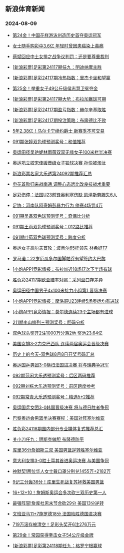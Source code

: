 ## 新浪体育新闻 
### 2024-08-09

+ [第24金！中国花样游泳创造历史首夺奥运冠军](https://sports.sina.com.cn/others/synchronise/2024-08-08/doc-inchwtrs6949394.shtml)

+ [女士随手购彩中3.6亿 年轻时曾因患癌染上毒瘾](https://sports.sina.com.cn/l/2024-08-08/doc-inchwtrp8764670.shtml)

+ [蔡斌回应中土女排之战争议判罚：还是要尊重裁判](https://sports.sina.com.cn/others/volleyball/2024-08-08/doc-inchwxxq6859026.shtml)

+ [[新浪彩票]足彩第24117期任九：明迪纳摩主胜](https://sports.sina.com.cn/l/2024-08-08/doc-inchwtrs6947403.shtml)

+ [[新浪彩票]足彩24117期冷热指数：里杰卡坐和望赢](https://sports.sina.com.cn/l/2024-08-08/doc-inchwtrh3063040.shtml)

+ [第25金！举重女子49公斤级侯志慧卫冕夺金](https://sports.sina.com.cn/others/weightlift/2024-08-08/doc-inchwxxm8695585.shtml)

+ [[新浪彩票]足彩第24117期大势：布拉加赢球可期](https://sports.sina.com.cn/l/2024-08-08/doc-inchwtrh3060788.shtml)

+ [[新浪彩票]足彩24117期盈亏指数：赫尔辛基取胜](https://sports.sina.com.cn/l/2024-08-08/doc-inchwtrh3062690.shtml)

+ [[新浪彩票]足彩24117期投注策略：布隆德比不败](https://sports.sina.com.cn/l/2024-08-08/doc-inchwtrp8768984.shtml)

+ [5年2.38亿！马尔卡宁续约爵士 新赛季不可交易](https://sports.sina.com.cn/basketball/nba/2024-08-08/doc-inchwtrs6935494.shtml)

+ [091期张婷双色球预测奖号：和值推荐](https://sports.sina.com.cn/l/2024-08-08/doc-inchwxxq6894282.shtml)

+ [奥运田径吴艳妮林雨薇双双无缘女子100米栏半决赛](https://sports.sina.com.cn/others/athletics/2024-08-08/doc-inchxqvc8435238.shtml)

+ [奥运巩立姣宋佳媛晋级女子铅球决赛 孙悦被淘汰](https://sports.sina.com.cn/others/athletics/2024-08-08/doc-inchxqva1681339.shtml)

+ [新浪彩票名家大乐透第24092期推荐汇总](https://sports.sina.com.cn/l/2024-08-08/doc-inchxkpf8520618.shtml)

+ [申花首败归来战南通 调整心态远比改良技战术重要](https://sports.sina.com.cn/china/2024-08-08/doc-inchwtrp8785909.shtml)

+ [足彩伤停：法国U23前锋奥利塞伤缺 凯泽斯劳滕失6人](https://sports.sina.com.cn/l/2024-08-08/doc-inchxkpf8514554.shtml)

+ [足协：河南队阿奇姆彭暴力行为 停赛4场罚4万](https://sports.sina.com.cn/china/2024-08-08/doc-inchxkpe1756402.shtml)

+ [091期吴鑫双色球预测奖号：奇偶比分析](https://sports.sina.com.cn/l/2024-08-08/doc-inchwxxq6894461.shtml)

+ [091期王雨双色球预测奖号：012路比推荐](https://sports.sina.com.cn/l/2024-08-08/doc-inchwxxk1945005.shtml)

+ [091期叶荀双色球预测奖号：跨度分析](https://sports.sina.com.cn/l/2024-08-08/doc-inchwxxk1944832.shtml)

+ [奥运女子高尔夫首轮：波蒂尔65杆领先 林希妤T7](https://sports.sina.com.cn/golf/lpga/2024-08-08/doc-inchwaty7271494.shtml)

+ [罗马诺：22岁厄瓜多尔国脚帕乔有望签约大巴黎](https://sports.sina.com.cn/global/france/2024-08-08/doc-inchxqvh6618066.shtml)

+ [[小炮APP]竞彩情报：布拉加近18场17次下半场有球](https://sports.sina.com.cn/l/2024-08-08/doc-inchwxxk1909963.shtml)

+ [胜负彩24117期欧亚赔率对照：采列盘口存差异](https://sports.sina.com.cn/l/2024-08-08/doc-inchwtrp8790473.shtml)

+ [奥运田径中国男子4x100米接力小组第1 晋级决赛](https://sports.sina.com.cn/others/athletics/2024-08-08/doc-inchxqvh6648214.shtml)

+ [[小炮APP]竞彩情报：摩洛哥U23连续5场奥运均有进球](https://sports.sina.com.cn/l/2024-08-08/doc-inchwxxk1906701.shtml)

+ [[小炮APP]竞彩情报：莫尔德连续23个主场都有进球](https://sports.sina.com.cn/l/2024-08-08/doc-inchwxxm8672536.shtml)

+ [211期李山排列三预测奖号：胆码分析](https://sports.sina.com.cn/l/2024-08-08/doc-inchxkpe1762123.shtml)

+ [双色球头奖开2注1000万分落2地 奖池23.64亿](https://sports.sina.com.cn/l/2024-08-08/doc-inchxzkx8269115.shtml)

+ [美国女排3-2力克巴西队 连续两届奥运会晋级决赛](https://sports.sina.com.cn/others/volleyball/2024-08-09/doc-inchyfsu1390128.shtml)

+ [历史上的今天-双色球8月8日开奖号码汇总](https://sports.sina.com.cn/l/2024-08-07/doc-inchuuye3915705.shtml)

+ [奥运国乒男团3-0横扫法国进决赛 将与瑞典争冠军](https://sports.sina.com.cn/others/pingpang/2024-08-08/doc-inchxqvc8443933.shtml)

+ [092期范闲大乐透预测奖号：后区两码推荐](https://sports.sina.com.cn/l/2024-08-08/doc-inchxqvc8418893.shtml)

+ [092期刘栋大乐透预测奖号：前区跨度参考](https://sports.sina.com.cn/l/2024-08-08/doc-inchxqva1654053.shtml)

+ [092期常青大乐透预测奖号：精选5+2推荐](https://sports.sina.com.cn/l/2024-08-08/doc-inchxqvc8418174.shtml)

+ [奥运国乒女团3-0韩国晋级决赛 将与德日胜者争冠](https://sports.sina.com.cn/others/pingpang/2024-08-08/doc-inchxzma6464895.shtml)

+ [巴黎奥运会男篮半决赛赛程：美国对阵塞尔维亚](https://sports.sina.com.cn/basketball/nba/2024-08-08/doc-inchwpir8886644.shtml)

+ [胜负彩24118期国内部分专业媒体复式推荐总汇](https://sports.sina.com.cn/l/2024-08-08/doc-inchxkpk6704083.shtml)

+ [关小刀任九：明斯克做胆 布隆德防平](https://sports.sina.com.cn/l/2024-08-08/doc-inchxkpn3506242.shtml)

+ [库里36分詹姆斯三双 美国男篮逆转胜塞尔维亚](https://sports.sina.com.cn/basketball/nba/2024-08-09/doc-inchywqs6031958.shtml)

+ [意大利女排3-0胜土耳其首进奥运决赛 与美国争冠](https://sports.sina.com.cn/others/volleyball/2024-08-09/doc-inchyshr7941147.shtml)

+ [神默契!两位华人女士戴口罩分别兑1455万+2182万](https://sports.sina.com.cn/l/2024-08-09/doc-inchywqs6030621.shtml)

+ [9记三分轰36分！库里生死战复苏拯救美国男篮](https://sports.sina.com.cn/basketball/nba/2024-08-09/doc-inchywqs6040290.shtml)

+ [16+12+10！詹姆斯奥运会多次砍三双历史第一人](https://sports.sina.com.cn/basketball/nba/2024-08-09/doc-inchywqn1064152.shtml)

+ [最强阵容!詹库杜恩末节合砍29分 美国13分逆转](https://sports.sina.com.cn/basketball/nba/2024-08-09/doc-inchywqu2815969.shtml)

+ [文班亚马11+7施罗德18分 法国险胜德国进决赛](https://sports.sina.com.cn/basketball/nba/2024-08-09/doc-inchywqs6030651.shtml)

+ [719万滚存被清空！足彩头奖开6注276万元](https://sports.sina.com.cn/l/2024-08-09/doc-inchywqn1059733.shtml)

+ [第29金！常园获得拳击女子54公斤级金牌](https://sports.sina.com.cn/others/boxing/2024-08-09/doc-inchywqp7837665.shtml)

+ [[新浪彩票]足彩第24118期任九：格罗宁根赢球](https://sports.sina.com.cn/l/2024-08-09/doc-inchzawm7714666.shtml)

